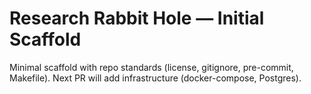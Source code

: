 # Research Rabbit Hole — Initial Scaffold

Minimal scaffold with repo standards (license, gitignore, pre-commit, Makefile).
Next PR will add infrastructure (docker-compose, Postgres).
